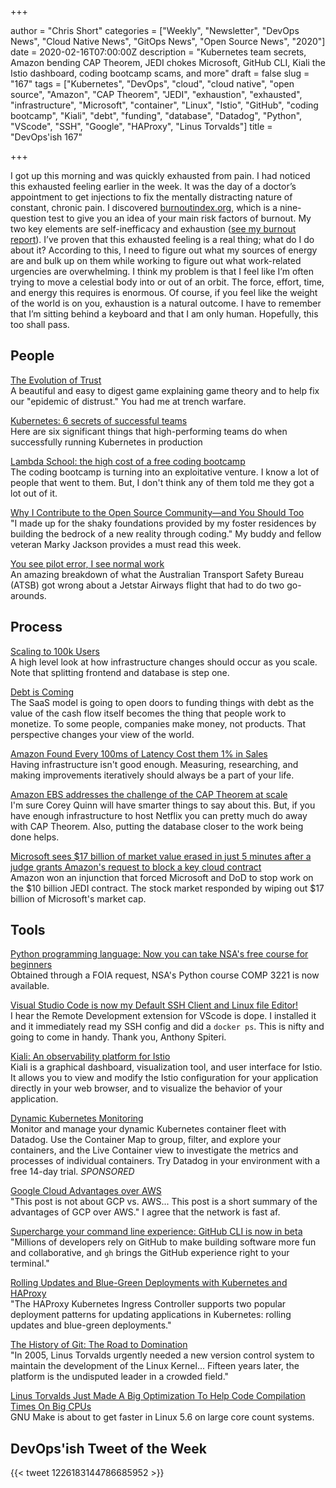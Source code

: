 +++

author = "Chris Short"
categories = ["Weekly", "Newsletter", "DevOps News", "Cloud Native News", "GitOps News", "Open Source News", "2020"]
date = 2020-02-16T07:00:00Z
description = "Kubernetes team secrets, Amazon bending CAP Theorem, JEDI chokes Microsoft, GitHub CLI, Kiali the Istio dashboard, coding bootcamp scams, and more"
draft = false
slug = "167"
tags = ["Kubernetes", "DevOps", "cloud", "cloud native", "open source", "Amazon", "CAP Theorem", "JEDI", "exhaustion", "exhausted", "infrastructure", "Microsoft", "container", "Linux", "Istio", "GitHub", "coding bootcamp", "Kiali", "debt", "funding", "database", "Datadog", "Python", "VScode", "SSH", "Google", "HAProxy", "Linus Torvalds"]
title = "DevOps'ish 167"

+++

I got up this morning and was quickly exhausted from pain. I had noticed this exhausted feeling earlier in the week. It was the day of a doctor’s appointment to get injections to fix the mentally distracting nature of constant, chronic pain. I discovered [burnoutindex.org](https://burnoutindex.org/), which is a nine-question test to give you an idea of your main risk factors of burnout. My two key elements are self-inefficacy and exhaustion ([see my burnout report](https://shortcdn.com/file/devopsish/Chris-Short-Global-IT-Burnout-Index.pdf)). I’ve proven that this exhausted feeling is a real thing; what do I do about it? According to this, I need to figure out what my sources of energy are and bulk up on them while working to figure out what work-related urgencies are overwhelming. I think my problem is that I feel like I’m often trying to move a celestial body into or out of an orbit. The force, effort, time, and energy this requires is enormous. Of course, if you feel like the weight of the world is on you, exhaustion is a natural outcome. I have to remember that I’m sitting behind a keyboard and that I am only human. Hopefully, this too shall pass.

## People

[The Evolution of Trust](https://ncase.me/trust/)  
A beautiful and easy to digest game explaining game theory and to help fix our "epidemic of distrust." You had me at trench warfare.

[Kubernetes: 6 secrets of successful teams](https://enterprisersproject.com/article/2020/2/kubernetes-6-secrets-success)  
Here are six significant things that high-performing teams do when successfully running Kubernetes in production

[Lambda School: the high cost of a free coding bootcamp](https://www.theverge.com/2020/2/11/21131848/lambda-school-coding-bootcamp-isa-tuition-cost-free)  
The coding bootcamp is turning into an exploitative venture. I know a lot of people that went to them. But, I don't think any of them told me they got a lot out of it.

[Why I Contribute to the Open Source Community—and You Should Too](https://upshotstories.com/stories/why-i-contribute-to-the-open-source-community-and-you-should-too)  
"I made up for the shaky foundations provided by my foster residences by building the bedrock of a new reality through coding." My buddy and fellow veteran Marky Jackson provides a must read this week.

[You see pilot error, I see normal work](https://safetydifferently.com/you-see-pilot-error-i-see-normal-work/)  
An amazing breakdown of what the Australian Transport Safety Bureau (ATSB) got wrong about a Jetstar Airways flight that had to do two go-arounds.

## Process

[Scaling to 100k Users](https://alexpareto.com/scalability/systems/2020/02/03/scaling-100k.html)  
A high level look at how infrastructure changes should occur as you scale. Note that splitting frontend and database is step one.

[Debt is Coming](https://alexdanco.com/2020/02/07/debt-is-coming/)  
The SaaS model is going to open doors to funding things with debt as the value of the cash flow itself becomes the thing that people work to monetize. To some people, companies make money, not products. That perspective changes your view of the world.

[Amazon Found Every 100ms of Latency Cost them 1% in Sales](https://www.gigaspaces.com/blog/amazon-found-every-100ms-of-latency-cost-them-1-in-sales/)  
Having infrastructure isn't good enough. Measuring, researching, and making improvements iteratively should always be a part of your life.

[Amazon EBS addresses the challenge of the CAP Theorem at scale](https://www.amazon.science/blog/amazon-ebs-addresses-the-challenge-of-the-cap-theorem-at-scale)  
I'm sure Corey Quinn will have smarter things to say about this. But, if you have enough infrastructure to host Netflix you can pretty much do away with CAP Theorem. Also, putting the database closer to the work being done helps.

[Microsoft sees $17 billion of market value erased in just 5 minutes after a judge grants Amazon's request to block a key cloud contract](https://markets.businessinsider.com/news/stocks/microsoft-stock-price-17-billion-erased-judge-blocks-cloud-contract-2020-2-1028904685)  
Amazon won an injunction that forced Microsoft and DoD to stop work on the $10 billion JEDI contract. The stock market responded by wiping out $17 billion of Microsoft's market cap.

## Tools

[Python programming language: Now you can take NSA's free course for beginners](https://www.zdnet.com/article/python-programming-language-now-you-can-take-nsas-free-course-for-beginners/)  
Obtained through a FOIA request, NSA's Python course COMP 3221 is now available.

[Visual Studio Code is now my Default SSH Client and Linux file Editor!](https://anthonyspiteri.net/visual-studio-code-ssh-client/)  
I hear the Remote Development extension for VScode is dope. I installed it and it immediately read my SSH config and did a `docker ps`. This is nifty and going to come in handy. Thank you, Anthony Spiteri.

[Kiali: An observability platform for Istio](https://next.redhat.com/2020/02/10/kiali-an-observability-platform-for-istio/)  
Kiali is a graphical dashboard, visualization tool, and user interface for Istio. It allows you to view and modify the Istio configuration for your application directly in your web browser, and to visualize the behavior of your application.

[Dynamic Kubernetes Monitoring](https://www.datadoghq.com/dg/monitor/kubernetes-monitoring-benefits/?utm_source=Advertisement&utm_medium=Advertisement&utm_campaign=DevOpsish-Newsletter01&utm_content=Kubernetes)  
Monitor and manage your dynamic Kubernetes container fleet with Datadog. Use the Container Map to group, filter, and explore your containers, and the Live Container view to investigate the metrics and processes of individual containers. Try Datadog in your environment with a free 14-day trial. *SPONSORED*

[Google Cloud Advantages over AWS](https://itnext.io/google-cloud-advantages-over-aws-28751469e570)  
"This post is not about GCP vs. AWS... This post is a short summary of the advantages of GCP over AWS." I agree that the network is fast af.

[Supercharge your command line experience: GitHub CLI is now in beta](https://github.blog/2020-02-12-supercharge-your-command-line-experience-github-cli-is-now-in-beta/)  
"Millions of developers rely on GitHub to make building software more fun and collaborative, and `gh` brings the GitHub experience right to your terminal."

[Rolling Updates and Blue-Green Deployments with Kubernetes and HAProxy](https://www.haproxy.com/blog/rolling-updates-and-blue-green-deployments-with-kubernetes-and-haproxy/)  
"The HAProxy Kubernetes Ingress Controller supports two popular deployment patterns for updating applications in Kubernetes: rolling updates and blue-green deployments."

[The History of Git: The Road to Domination](https://www.welcometothejungle.com/en/articles/btc-history-git)  
"In 2005, Linus Torvalds urgently needed a new version control system to maintain the development of the Linux Kernel... Fifteen years later, the platform is the undisputed leader in a crowded field."

[Linus Torvalds Just Made A Big Optimization To Help Code Compilation Times On Big CPUs](https://www.phoronix.com/scan.php?page=news_item&px=Linux-Pipe-Parallel-Job-Opt)  
GNU Make is about to get faster in Linux 5.6 on large core count systems.

## DevOps'ish Tweet of the Week

{{< tweet 1226183144786685952 >}}
